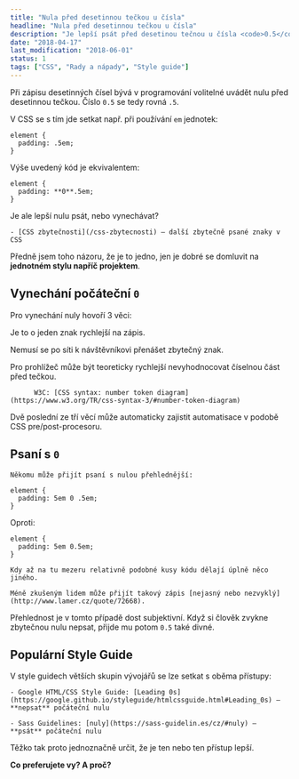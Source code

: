 ```yaml
---
title: "Nula před desetinnou tečkou u čísla"
headline: "Nula před desetinnou tečkou u čísla"
description: "Je lepší psát před desetinou tečnou u čísla <code>0.5</code> zbytečnou nulu, nebo ne?"
date: "2018-04-17"
last_modification: "2018-06-01"
status: 1
tags: ["CSS", "Rady a nápady", "Style guide"]
---
```


Při zápisu desetinných čísel bývá v programování volitelné uvádět nulu před desetinnou tečkou. Číslo `0.5` se tedy rovná `.5`.

V CSS se s tím jde setkat např. při používání `em` jednotek:

```
element {
  padding: .5em;
}
```

Výše uvedený kód je ekvivalentem:

```
element {
  padding: **0**.5em;
}
```

Je ale lepší nulu psát, nebo vynechávat?

    - [CSS zbytečnosti](/css-zbytecnosti) – další zbytečně psané znaky v CSS

Předně jsem toho názoru, že je to jedno, jen je dobré se domluvit na **jednotném stylu napříč projektem**.

## Vynechání počáteční `0`

Pro vynechání nuly hovoří 3 věci:

  Je to o jeden znak rychlejší na zápis.

  Nemusí se po síti k návštěvníkovi přenášet zbytečný znak.

  Pro prohlížeč může být teoreticky rychlejší nevyhodnocovat číselnou část před tečkou.

          W3C: [CSS syntax: number token diagram](https://www.w3.org/TR/css-syntax-3/#number-token-diagram)

Dvě poslední ze tří věcí může automaticky zajistit automatisace v podobě CSS pre/post-procesoru.

## Psaní s `0`

    Někomu může přijít psaní s nulou přehlednější:

```
element {
  padding: 5em 0 .5em;
}
```

Oproti:

```
element {
  padding: 5em 0.5em;
}
```

    Kdy až na tu mezeru relativně podobné kusy kódu dělají úplně něco jiného.

    Méně zkušeným lidem může přijít takový zápis [nejasný nebo nezvyklý](http://www.lamer.cz/quote/72668).

Přehlednost je v tomto případě dost subjektivní. Když si člověk zvykne zbytečnou nulu nepsat, přijde mu potom `0.5` také divné.

## Populární Style Guide

V style guidech větších skupin vývojářů se lze setkat s oběma přístupy:

    - Google HTML/CSS Style Guide: [Leading 0s](https://google.github.io/styleguide/htmlcssguide.html#Leading_0s) – **nepsat** počáteční nulu

    - Sass Guidelines: [nuly](https://sass-guidelin.es/cz/#nuly) – **psát** počáteční nulu

Těžko tak proto jednoznačně určit, že je ten nebo ten přístup lepší. 

**Co preferujete vy? A proč?**
